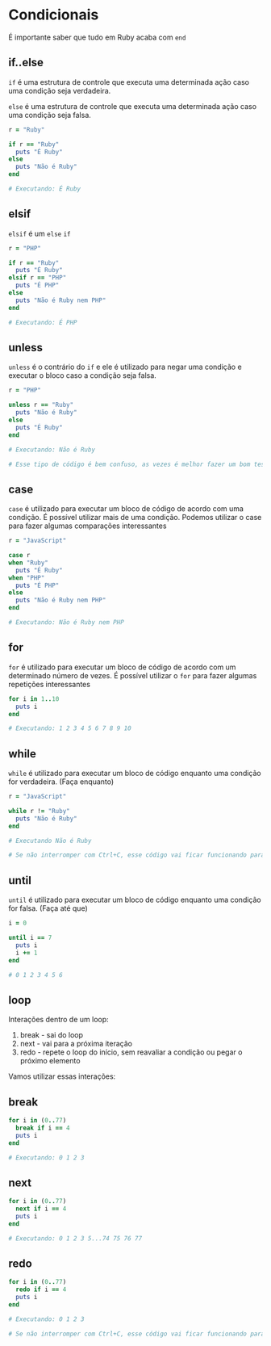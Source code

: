 # Condicionais

É importante saber que tudo em Ruby acaba com `end`

## if..else

`if` é uma estrutura de controle que executa uma determinada ação caso uma condição seja verdadeira.

`else` é uma estrutura de controle que executa uma determinada ação caso uma condição seja falsa.

```ruby
r = "Ruby"

if r == "Ruby"
  puts "É Ruby"
else
  puts "Não é Ruby"
end

# Executando: É Ruby
```

## elsif

`elsif` é um `else` `if`

```ruby
r = "PHP"

if r == "Ruby"
  puts "É Ruby"
elsif r == "PHP"
  puts "É PHP"
else
  puts "Não é Ruby nem PHP"
end

# Executando: É PHP
```

## unless

`unless` é o contrário do `if` e ele é utilizado para negar uma condição e executar o bloco caso a condição seja falsa.

```ruby
r = "PHP"

unless r == "Ruby"
  puts "Não é Ruby"
else
  puts "É Ruby"
end

# Executando: Não é Ruby

# Esse tipo de código é bem confuso, as vezes é melhor fazer um bom teste positivo (if)
```

## case

`case` é utilizado para executar um bloco de código de acordo com uma condição. É possível utilizar mais de uma condição. Podemos utilizar o case para fazer algumas comparações interessantes

```ruby
r = "JavaScript" 

case r
when "Ruby"
  puts "É Ruby"
when "PHP"
  puts "É PHP"
else
  puts "Não é Ruby nem PHP"
end

# Executando: Não é Ruby nem PHP
```

## for

`for` é utilizado para executar um bloco de código de acordo com um determinado número de vezes. É possível utilizar o `for` para fazer algumas repetições interessantes

```ruby
for i in 1..10
  puts i
end

# Executando: 1 2 3 4 5 6 7 8 9 10
```

## while

`while` é utilizado para executar um bloco de código enquanto uma condição for verdadeira. (Faça enquanto)

```ruby
r = "JavaScript"

while r != "Ruby"
  puts "Não é Ruby"
end

# Executando Não é Ruby

# Se não interromper com Ctrl+C, esse código vai ficar funcionando para sempre.
```

## until

`until` é utilizado para executar um bloco de código enquanto uma condição for falsa. (Faça até que)

```ruby
i = 0

until i == 7
  puts i
  i += 1
end

# 0 1 2 3 4 5 6
```

## loop

Interações dentro de um loop:

1. break - sai do loop
2. next - vai para a próxima iteração
3. redo - repete o loop do início, sem reavaliar a condição ou pegar o próximo elemento

Vamos utilizar essas interações:

## break

```ruby
for i in (0..77)
  break if i == 4
  puts i
end

# Executando: 0 1 2 3
```

## next

```ruby
for i in (0..77)
  next if i == 4
  puts i
end

# Executando: 0 1 2 3 5...74 75 76 77
```

## redo

```ruby
for i in (0..77)
  redo if i == 4
  puts i
end

# Executando: 0 1 2 3

# Se não interromper com Ctrl+C, esse código vai ficar funcionando para sempre.
```
